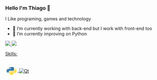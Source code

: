 ### Hello I'm Thiago  👋

I Like programing, games and technology

- 🔭 I’m currently working with back-end but I work with front-end too
- 🌱 I’m currently improving on Python

<div>
  <a href="https://github.com/Thiaguim87">
  <img height="180em" src="https://github-readme-stats.vercel.app/api?username=thiaguim87&show_icons=true&theme=dark&include_all_commits=true&count_private=true"/>
  <img height="180em" src="https://github-readme-stats.vercel.app/api/top-langs/?username=thiaguim87&layout=compact&langs_count=16&theme=dark"/>
</div>
  
Skills:
<div style="display: inline_block"><br>
  <img align="center" alt="Thiaguim-Python" height="30" width="40" src="https://raw.githubusercontent.com/devicons/devicon/master/icons/python/python-original.svg">
  <img align="center" alt="Qt" height="30" width="40" src="https://cdn.jsdelivr.net/gh/devicons/devicon/icons/qt/qt-original.svg" />
  
</div>
